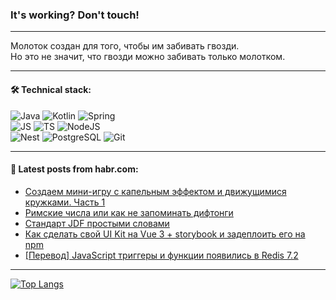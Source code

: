 ### It's working? Don't touch!

---
Молоток создан для того, чтобы им забивать гвозди. <br>
Но это не значит, что гвозди можно забивать только молотком.

---

#### 🛠️ Technical stack:

![Java](https://img.shields.io/badge/Java-informational?logo=Oracle&style=flat&logoColor=white&color=FF4500)
![Kotlin](https://img.shields.io/badge/Kotlin-informational?logo=Kotlin&style=flat&logoColor=white&color=774D97)
![Spring](https://img.shields.io/badge/SpringBoot-informational?logo=SpringBoot&style=flat&logoColor=white&color=6DB33F) <br>
![JS](https://img.shields.io/badge/JS-informational?logo=javaScript&style=flat&logoColor=black&color=F7Df1E)
![TS](https://img.shields.io/badge/TypeScript-informational?logo=typeScript&style=flat&logoColor=black&color=0667A8)
![NodeJS](https://img.shields.io/badge/NodeJS-informational?logo=node.js&style=flat&logoColor=white&color=70A760) <br>
![Nest](https://img.shields.io/badge/NestJS-informational?logo=NestJS&style=flat&logoColor=white&color=E0234E)
![PostgreSQL](https://img.shields.io/badge/PostgreSQL-informational?logo=PostgreSQL&style=flat&logoColor=white&color=DAA520)
![Git](https://img.shields.io/badge/Git-informational?logo=git&style=flat&logoColor=white&color=778899)

___

#### 💬 Latest posts from habr.com:

<!-- BLOG-POST-LIST:START -->
- [Создаем мини-игру с капельным эффектом и движущимися кружками. Часть 1](https://habr.com/ru/articles/761608/?utm_source=habrahabr&utm_medium=rss&utm_campaign=761608)
- [Римские числа или как не запоминать дифтонги](https://habr.com/ru/articles/761596/?utm_source=habrahabr&utm_medium=rss&utm_campaign=761596)
- [Стандарт JDF простыми словами](https://habr.com/ru/articles/761582/?utm_source=habrahabr&utm_medium=rss&utm_campaign=761582)
- [Как сделать свой UI Kit на Vue 3 + storybook и задеплоить его на npm](https://habr.com/ru/articles/761570/?utm_source=habrahabr&utm_medium=rss&utm_campaign=761570)
- [[Перевод] JavaScript триггеры и функции появились в Redis 7.2](https://habr.com/ru/articles/761514/?utm_source=habrahabr&utm_medium=rss&utm_campaign=761514)
<!-- BLOG-POST-LIST:END -->

---
[![Top Langs](https://github-readme-stats-git-master-advtsetting-gmailcom.vercel.app/api/top-langs/?username=zloylis&langs_count=10&hide_title=false&title_color=e6edf3&size_weight=0.5&count_weight=0.5&layout=compact&hide_border=true&theme=dracula)](https://github.com/zloylis)

<!-- ![GitHub stats](https://github-readme-stats-git-master-advtsetting-gmailcom.vercel.app/api?username=zloylis&show_icons=true&hide_border=true&theme=dracula&hide_title=true&include_all_commits=true&count_private=true&hide=contribs&hide_rank=true) -->

